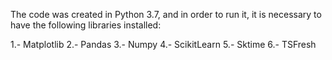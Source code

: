 The code was created in Python 3.7, and in order to run it, it is necessary to have the following libraries installed:

1.- Matplotlib
2.- Pandas
3.- Numpy
4.- ScikitLearn
5.- Sktime
6.- TSFresh
